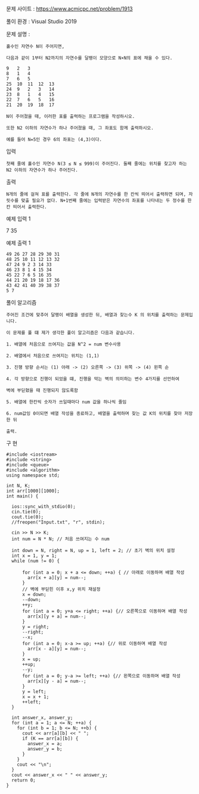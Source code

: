 문제 사이트 : https://www.acmicpc.net/problem/1913

풀이 환경 : Visual Studio 2019

문제 설명 :

    홀수인 자연수 N이 주어지면, 
    
    다음과 같이 1부터 N2까지의 자연수를 달팽이 모양으로 N×N의 표에 채울 수 있다.

    9	2	3
    8	1	4
    7	6	5
    25	10	11	12	13
    24	9	2	3	14
    23	8	1	4	15
    22	7	6	5	16
    21	20	19	18	17
    
    N이 주어졌을 때, 이러한 표를 출력하는 프로그램을 작성하시오. 

    또한 N2 이하의 자연수가 하나 주어졌을 때, 그 좌표도 함께 출력하시오.

    예를 들어 N=5인 경우 6의 좌표는 (4,3)이다.

입력

    첫째 줄에 홀수인 자연수 N(3 ≤ N ≤ 999)이 주어진다. 둘째 줄에는 위치를 찾고자 하는 N2 이하의 자연수가 하나 주어진다.

출력

    N개의 줄에 걸쳐 표를 출력한다. 각 줄에 N개의 자연수를 한 칸씩 띄어서 출력하면 되며, 자릿수를 맞출 필요가 없다. N+1번째 줄에는 입력받은 자연수의 좌표를 나타내는 두 정수를 한 칸 띄어서 출력한다.

예제 입력 1 

7
35

예제 출력 1 

    49 26 27 28 29 30 31
    48 25 10 11 12 13 32
    47 24 9 2 3 14 33
    46 23 8 1 4 15 34
    45 22 7 6 5 16 35
    44 21 20 19 18 17 36
    43 42 41 40 39 38 37
    5 7
    
풀이 알고리즘

    주어진 조건에 맞추어 달팽이 배열을 생성한 뒤, 배열과 찾는수 K 의 위치를 출력하는 문제입니다.
    
    이 문제를 풀 떄 제가 생각한 풀이 알고리즘은 다음과 같습니다.
    
    1. 배열에 처음으로 쓰여지는 값을 N^2 = num 변수사용
    
    2. 배열에서 처음으로 쓰여지는 위치는 (1,1)
    
    3. 진행 방향 순서는 (1) 아래 -> (2) 오른쪽 -> (3) 위쪽 -> (4) 왼쪽 순
    
    4. 각 방향으로 진행이 되었을 떄, 진행을 막는 벽의 의미하는 변수 4가지를 선언하여
    
    벽에 부딛혔을 때 진행되지 않도록함
    
    5. 배열에 한칸씩 숫자가 쓰일때마다 num 값을 하나씩 줄임
    
    6. num값잉 0이되면 배열 작성을 종료하고, 배열을 출력하며 찾는 값 K의 위치를 찾아 저장한 뒤
    
    출력.
    
 구 현
 
    #include <iostream>
    #include <string>
    #include <queue>
    #include <algorithm>
    using namespace std;

    int N, K;
    int arr[1000][1000];
    int main() {

      ios::sync_with_stdio(0);
      cin.tie(0);
      cout.tie(0);
      //freopen("Input.txt", "r", stdin);

      cin >> N >> K;
      int num = N * N; // 처음 쓰여지는 수 num
      
      int down = N, right = N, up = 1, left = 2; // 초기 벽의 위치 설정
      int x = 1, y = 1;
      while (num != 0) {

          for (int a = 0; x + a <= down; ++a) { // 아래로 이동하며 배열 작성
            arr[x + a][y] = num--;
          }
          // 벽에 부딛힌 이후 x,y 위치 재설정
          x = down;
          --down;
          ++y;
          for (int a = 0; y+a <= right; ++a) {// 오른쪽으로 이동하며 배열 작성
            arr[x][y + a] = num--;
          }
          y = right;
          --right;
          --x;
          for (int a = 0; x-a >= up; ++a) {// 위로 이동하며 배열 작성
            arr[x - a][y] = num--;
          }
          x = up;
          ++up;
          --y;
          for (int a = 0; y-a >= left; ++a) {// 왼쪽으로 이동하며 배열 작성
            arr[x][y - a] = num--;
          }
          y = left;
          x = x + 1;
          ++left;
      }

      int answer_x, answer_y;
      for (int a = 1; a <= N; ++a) {
        for (int b = 1; b <= N; ++b) {
          cout << arr[a][b] << " ";
          if (K == arr[a][b]) {
            answer_x = a;
            answer_y = b;
          }
        }
        cout << "\n";
      }
      cout << answer_x << " " << answer_y;
      return 0;
    }
